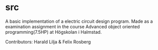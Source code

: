 # src
A basic implementation of a electric circuit design program. Made as a examination assignment in the course Advanced object oriented programming(7.5HP)
at Högskolan i Halmstad.

Contributors:
Harald Lilja & Felix Rosberg
